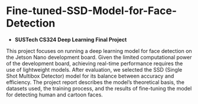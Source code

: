# Fine-tuned-SSD-Model-for-Face-Detection
- **SUSTech CS324 Deep Learning Final Project**

This project focuses on running a deep learning model for face detection on the Jetson Nano development board. Given the limited computational power of the development board, achieving real-time performance requires the use of lightweight models. After evaluation, we selected the SSD (Single Shot Multibox Detector) model for its balance between accuracy and efficiency. The project report describes the model’s theoretical basis, the datasets used, the training process, and the results of fine-tuning the model for detecting human and cartoon faces.
